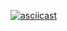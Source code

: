[![asciicast](https://asciinema.org/a/VIPM7069NiTuHNdjLLE67xN6z.svg)](https://asciinema.org/a/VIPM7069NiTuHNdjLLE67xN6z)
